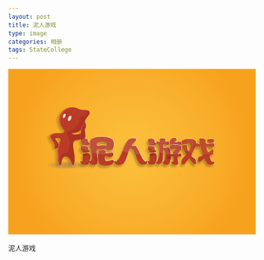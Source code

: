 ```yaml
---
layout: post
title: 泥人游戏
type: image
categories: 相册
tags: StateCollege
---
```

![](/images/landscape.png)

泥人游戏
